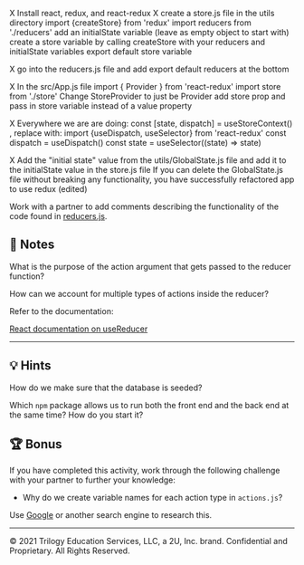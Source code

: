
X Install react, redux, and react-redux
X create a store.js file in the utils directory
import {createStore} from 'redux'
import reducers from './reducers'
add an initialState variable (leave as empty object to start with)
create a store variable by calling createStore with your reducers and initialState variables
export default store variable

X go into the reducers.js file and add export default reducers at the bottom

X In the src/App.js file
import { Provider } from 'react-redux'
import store from './store'
Change StoreProvider to just be Provider
add store prop and pass in store variable instead of a value property

X Everywhere we are are doing: const [state, dispatch] = useStoreContext() , replace with:
import {useDispatch, useSelector} from 'react-redux'
const dispatch = useDispatch()
const state = useSelector((state) => state)

X Add the "initial state" value from the utils/GlobalState.js file and add it to the initialState value in the store.js file
If you can delete the GlobalState.js file without breaking any functionality, you have successfully refactored app to use redux
(edited)


Work with a partner to add comments describing the functionality of the code found in [reducers.js](.Unsolved/client/src/utils/reducers.js).

## 📝 Notes

What is the purpose of the action argument that gets passed to the reducer function?

How can we account for multiple types of actions inside the reducer?

Refer to the documentation: 

[React documentation on useReducer](https://reactjs.org/docs/Hooks-reference.html#usereducer)

---

## 💡 Hints

How do we make sure that the database is seeded?

Which `npm` package allows us to run both the front end and the back end at the same time? How do you start it?

## 🏆 Bonus

If you have completed this activity, work through the following challenge with your partner to further your knowledge:

* Why do we create variable names for each action type in `actions.js`?

Use [Google](https://www.google.com) or another search engine to research this.

---
© 2021 Trilogy Education Services, LLC, a 2U, Inc. brand. Confidential and Proprietary. All Rights Reserved.